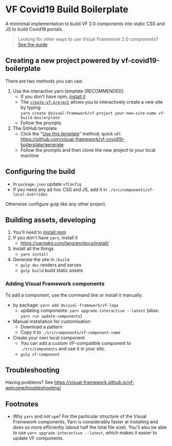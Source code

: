 # VF Covid19 Build Boilerplate

A mininimal implementation to build VF 2.0 components into static CSS and JS to build Covid19 portals.

> Looking for other ways to use Visual Framework 2.0 components?
> [See the guide](https://visual-framework.github.io/vf-welcome/building/)

## Creating a new project powered by vf-covid19-boilerplate

There are two methods you can use:

1. Use the interactive yarn template [RECOMMENDED]
    - If you don't have npm, [install it](https://docs.npmjs.com/downloading-and-installing-node-js-and-npm)
    - The [`create-vf-project`](https://github.com/visual-framework/create-vf-project) allows you to interactively create a new site by typing<br/> `yarn create @visual-framework/vf-project your-new-site-name vf-build-boilerplate`
    - Follow the prompts
1. The GitHub template
    - Click the "[Use this template](https://help.github.com/en/articles/creating-a-repository-from-a-template)" method; quick url: https://github.com/visual-framework/vf-covid19-boilerplate/generate
    - Follow the prompts and then clone the new project to your local machine

## Configuring the build

- In `package.json` update `vfConfig`
- If you need any ad hoc CSS and JS, add it in `./src/components/vf-local-overrides`

Otherwise configure gulp like any other project.

## Building assets, developing 

1. You'll need to [install npm](https://docs.npmjs.com/downloading-and-installing-node-js-and-npm)
1. If you don't have `yarn`, install it
   - https://yarnpkg.com/lang/en/docs/install/
1. Install all the things
   - `yarn install`
1. Generate the site in `/build`
   - `gulp dev` renders and serves
   - `gulp build` build static assets

### Adding Visual Framework components

To add a component, use the command line or install it manually.

- by package: `yarn add @visual-framework/vf-logo`
    - updating components: `yarn upgrade-interactive --latest` (alias: `yarn run update-components`)
- Manual installation for customisation
    - Download a pattern
    - Copy it to `./src/components/vf-component-name`
- Create your own local component
    - You can add a custom VF-compatible component to `./src/components` and use it in your site.
    - `gulp vf-component`

## Troubleshooting

Having problems? See https://visual-framework.github.io/vf-welcome/troubleshooting/

## Footnotes

- Why `yarn` and not `npm`?
  For the particular structure of the Visual Framework components, Yarn is considerably
  faster at installing and does so more efficiently (about half the total file size). You'll
  also be able to use `yarn upgrade-interactive --latest`, which makes it easier to update
  VF components.
